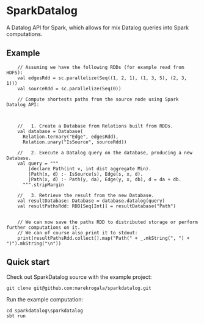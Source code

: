 SparkDatalog
============

A Datalog API for Spark, which allows for mix Datalog queries into Spark computations.


Example
-------
```
    // Assuming we have the following RDDs (for example read from HDFS):
    val edgesRdd = sc.parallelize(Seq((1, 2, 1), (1, 3, 5), (2, 3, 1)))
    val sourceRdd = sc.parallelize(Seq(0))

    // Compute shortests paths from the source node using Spark Datalog API:



    //   1. Create a Database from Relations built from RDDs.    
    val database = Database(
      Relation.ternary("Edge", edgesRdd),
      Relation.unary("IsSource", sourceRdd))

    //   2. Execute a Datalog query on the database, producing a new Database.
    val query = """
        |declare Path(int v, int dist aggregate Min).
        |Path(x, d) :- IsSource(s), Edge(s, x, d).
        |Path(x, d) :- Path(y, da), Edge(y, x, db), d = da + db.
      """.stripMargin

    //   3. Retrieve the result from the new Database.
    val resultDatabase: Database = database.datalog(query)
    val resultPathsRdd: RDD[Seq[Int]] = resultDatabase("Path")


    // We can now save the paths RDD to distributed storage or perform further computations on it.
    // We can of course also print it to stdout:
    print(resultPathsRdd.collect().map("Path(" + _.mkString(", ") + ")").mkString("\n"))
```


Quick start
-----------
Check out SparkDatalog source with the example project:
```
git clone git@github.com:marekrogala/sparkdatalog.git
```

Run the example computation:
```
cd sparkdatalog\sparkdatalog
sbt run
```








